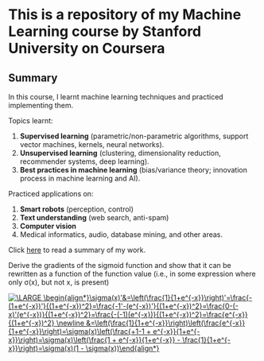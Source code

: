 # This is a repository of my Machine Learning course by Stanford University on Coursera

## Summary

In this course, I learnt machine learning techniques and practiced implementing them.

Topics learnt:

1. **Supervised learning** (parametric/non-parametric algorithms, support vector machines, kernels, neural networks).
2. **Unsupervised learning** (clustering, dimensionality reduction, recommender systems, deep learning).
3. **Best practices in machine learning** (bias/variance theory; innovation process in machine learning and AI).

Practiced applications on:

1. **Smart robots** (perception, control)
2. **Text understanding** (web search, anti-spam)
3. **Computer vision**
4. Medical informatics, audio, database mining, and other areas.

Click [here](/MLExercises.md) to read a summary of my work.


Derive the gradients of the sigmoid function and show that it can be rewritten as a function
of the function value (i.e., in some expression where only σ(x), but not x, is present)

<a href="https://www.codecogs.com/eqnedit.php?latex=\LARGE&space;\begin{align*}\sigma(x)'&=\left(\frac{1}{1&plus;e^{-x}}\right)'=\frac{-(1&plus;e^{-x})'}{(1&plus;e^{-x})^2}=\frac{-1'-(e^{-x})'}{(1&plus;e^{-x})^2}=\frac{0-(-x)'(e^{-x})}{(1&plus;e^{-x})^2}=\frac{-(-1)(e^{-x})}{(1&plus;e^{-x})^2}=\frac{e^{-x}}{(1&plus;e^{-x})^2}&space;\newline&space;&=\left(\frac{1}{1&plus;e^{-x}}\right)\left(\frac{e^{-x}}{1&plus;e^{-x}}\right)=\sigma(x)\left(\frac{&plus;1-1&space;&plus;&space;e^{-x}}{1&plus;e^{-x}}\right)=\sigma(x)\left(\frac{1&space;&plus;&space;e^{-x}}{1&plus;e^{-x}}&space;-&space;\frac{1}{1&plus;e^{-x}}\right)=\sigma(x)(1&space;-&space;\sigma(x))\end{align*}" target="_blank"><img src="https://latex.codecogs.com/gif.latex?\LARGE&space;\begin{align*}\sigma(x)'&=\left(\frac{1}{1&plus;e^{-x}}\right)'=\frac{-(1&plus;e^{-x})'}{(1&plus;e^{-x})^2}=\frac{-1'-(e^{-x})'}{(1&plus;e^{-x})^2}=\frac{0-(-x)'(e^{-x})}{(1&plus;e^{-x})^2}=\frac{-(-1)(e^{-x})}{(1&plus;e^{-x})^2}=\frac{e^{-x}}{(1&plus;e^{-x})^2}&space;\newline&space;&=\left(\frac{1}{1&plus;e^{-x}}\right)\left(\frac{e^{-x}}{1&plus;e^{-x}}\right)=\sigma(x)\left(\frac{&plus;1-1&space;&plus;&space;e^{-x}}{1&plus;e^{-x}}\right)=\sigma(x)\left(\frac{1&space;&plus;&space;e^{-x}}{1&plus;e^{-x}}&space;-&space;\frac{1}{1&plus;e^{-x}}\right)=\sigma(x)(1&space;-&space;\sigma(x))\end{align*}" title="\LARGE \begin{align*}\sigma(x)'&=\left(\frac{1}{1+e^{-x}}\right)'=\frac{-(1+e^{-x})'}{(1+e^{-x})^2}=\frac{-1'-(e^{-x})'}{(1+e^{-x})^2}=\frac{0-(-x)'(e^{-x})}{(1+e^{-x})^2}=\frac{-(-1)(e^{-x})}{(1+e^{-x})^2}=\frac{e^{-x}}{(1+e^{-x})^2} \newline &=\left(\frac{1}{1+e^{-x}}\right)\left(\frac{e^{-x}}{1+e^{-x}}\right)=\sigma(x)\left(\frac{+1-1 + e^{-x}}{1+e^{-x}}\right)=\sigma(x)\left(\frac{1 + e^{-x}}{1+e^{-x}} - \frac{1}{1+e^{-x}}\right)=\sigma(x)(1 - \sigma(x))\end{align*}" /></a>
